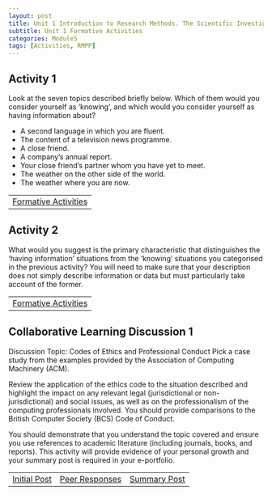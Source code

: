 ```yaml
---
layout: post
title: Unit 1 Introduction to Research Methods. The Scientific Investigation and Ethics in Computing
subtitle: Unit 1 Formative Activities
categories: Module5
tags: [Activities, RMPP]
---
```

<html lang="en">



<body>

<h2>Activity 1</h2>

<p>Look at the seven topics described briefly below. Which of them would you consider yourself as ‘knowing’, and which would you consider yourself as having information about?</p>
<ul>
<li>A second language in which you are fluent.</li>
<li>The content of a television news programme.</li>
<li>A close friend.</li>
<li>A company’s annual report.</li>
<li>Your close friend’s partner whom you have yet to meet.</li>
<li>The weather on the other side of the world.</li>
<li>The weather where you are now.</li>
</ul>
<table>
    <tr>
         <td> <a href="../../../../artefacts/KRR-Unit1-FormativeActivities.pdf" target="_blank" class="button large">Formative Activities</a></td> 
    </tr>
</table>

<h2>Activity 2</h2>
<p>What would you suggest is the primary characteristic that distinguishes the ‘having information’ situations from the ‘knowing’ situations you categorised in the previous activity? You will need to make sure that your description does not simply describe information or data but must particularly take account of the former.</p>





<table>
    <tr>
       <td> <a href="../../../../artefacts/KRR-Unit1-FormativeActivities.pdf" target="_blank" class="button large">Formative Activities</a></td> 
    </tr>
</table>

<h2>Collaborative Learning Discussion 1 </h2>
<p>Discussion Topic: Codes of Ethics and Professional Conduct
Pick a case study from the examples provided by the Association of Computing Machinery (ACM).

Review the application of the ethics code to the situation described and highlight the impact on any relevant legal (jurisdictional or non-jurisdictional) and social issues, as well as on the professionalism of the computing professionals involved. You should provide comparisons to the British Computer Society (BCS) Code of Conduct.

You should demonstrate that you understand the topic covered and ensure you use references to academic literature (including journals, books, and reports). This activity will provide evidence of your personal growth and your summary post is required in your e-portfolio.</p>



<table>
    <tr>
      <td> <a href="../../../../artefacts/RMPP-Unit01-InitialPost.pdf" target="_blank" class="button large">Initial Post</a></td> 
       <td> <a href="../../../../artefacts/RMPP-Unit01-Peer_Response.pdf" target="_blank" class="button large">Peer Responses</a></td> 
       <td> <a href="../../../../artefacts/RMPP-Unit01-SummaryPost.pdf" target="_blank" class="button large">Summary Post</a></td> 
    </tr>
</table>
</body>

</html>

